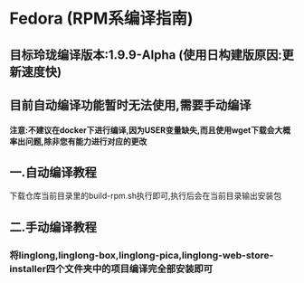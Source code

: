 # Fedora (RPM系编译指南)

## 目标玲珑编译版本:1.9.9-Alpha (使用日构建版原因:更新速度快)
## 目前自动编译功能暂时无法使用,需要手动编译

#### 注意:不建议在docker下进行编译,因为USER变量缺失,而且使用wget下载会大概率出问题,除非您有能力进行对应的更改

## 一.自动编译教程

下载仓库当前目录里的build-rpm.sh执行即可,执行后会在当前目录输出安装包

## 二.手动编译教程

### 将linglong,linglong-box,linglong-pica,linglong-web-store-installer四个文件夹中的项目编译完全部安装即可

